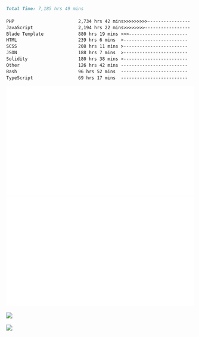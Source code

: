 <!--START_SECTION:waka-->

```markdown
Total Time: 7,185 hrs 49 mins

PHP                        2,734 hrs 42 mins>>>>>>>>>----------------   37.40 %
JavaScript                 2,194 hrs 22 mins>>>>>>>>-----------------   30.01 %
Blade Template             880 hrs 19 mins >>>----------------------   12.04 %
HTML                       239 hrs 6 mins  >------------------------   03.27 %
SCSS                       208 hrs 11 mins >------------------------   02.85 %
JSON                       188 hrs 7 mins  >------------------------   02.57 %
Solidity                   180 hrs 38 mins >------------------------   02.47 %
Other                      126 hrs 42 mins -------------------------   01.73 %
Bash                       96 hrs 52 mins  -------------------------   01.32 %
TypeScript                 69 hrs 17 mins  -------------------------   00.95 %
```

<!--END_SECTION:waka-->

![](https://raw.githubusercontent.com/DrMaxis/github-stats-transparent/output/generated/overview.svg)
![](https://raw.githubusercontent.com/DrMaxis/github-stats-transparent/output/generated/languages.svg)

![](https://git-readme-stats-drmaxis-projects.vercel.app/api?username=drmaxis&show_icons=true&theme=outrun&count_private=true&show=reviews,discussions_started,discussions_answered,prs_merged,prs_merged_percentage&custom_title=2024%20Github%20Rank)
 
<a href="https://count.getloli.com/"><img src="https://count.getloli.com/get/@:maxis-the-alchemist?theme=rule34"></a>
<!-- https://count.getloli.com/get/@alchemist?theme=rule34 -->
<br>

